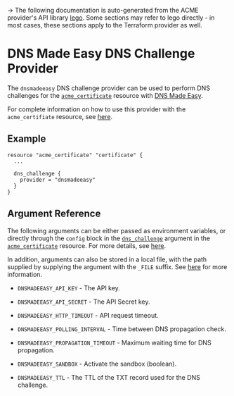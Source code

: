 -> The following documentation is auto-generated from the ACME
provider's API library [lego](https://go-acme.github.io/lego/).  Some
sections may refer to lego directly - in most cases, these sections
apply to the Terraform provider as well.

# DNS Made Easy DNS Challenge Provider

The `dnsmadeeasy` DNS challenge provider can be used to perform DNS challenges for
the [`acme_certificate`][resource-acme-certificate] resource with
[DNS Made Easy](https://dnsmadeeasy.com/).

[resource-acme-certificate]: /docs/providers/acme/r/certificate.html

For complete information on how to use this provider with the `acme_certifiate`
resource, see [here][resource-acme-certificate-dns-challenges].

[resource-acme-certificate-dns-challenges]: /docs/providers/acme/r/certificate.html#using-dns-challenges

## Example

```hcl
resource "acme_certificate" "certificate" {
  ...

  dns_challenge {
    provider = "dnsmadeeasy"
  }
}
```
## Argument Reference

The following arguments can be either passed as environment variables, or
directly through the `config` block in the
[`dns_challenge`][resource-acme-certificate-dns-challenge-arg] argument in the
[`acme_certificate`][resource-acme-certificate] resource. For more details, see
[here][resource-acme-certificate-dns-challenges].

[resource-acme-certificate-dns-challenge-arg]: /docs/providers/acme/r/certificate.html#dns_challenge

In addition, arguments can also be stored in a local file, with the path
supplied by supplying the argument with the `_FILE` suffix. See
[here][acme-certificate-file-arg-example] for more information.

[acme-certificate-file-arg-example]: /docs/providers/acme/r/certificate.html#using-variable-files-for-provider-arguments

* `DNSMADEEASY_API_KEY` - The API key.
* `DNSMADEEASY_API_SECRET` - The API Secret key.

* `DNSMADEEASY_HTTP_TIMEOUT` - API request timeout.
* `DNSMADEEASY_POLLING_INTERVAL` - Time between DNS propagation check.
* `DNSMADEEASY_PROPAGATION_TIMEOUT` - Maximum waiting time for DNS propagation.
* `DNSMADEEASY_SANDBOX` - Activate the sandbox (boolean).
* `DNSMADEEASY_TTL` - The TTL of the TXT record used for the DNS challenge.


